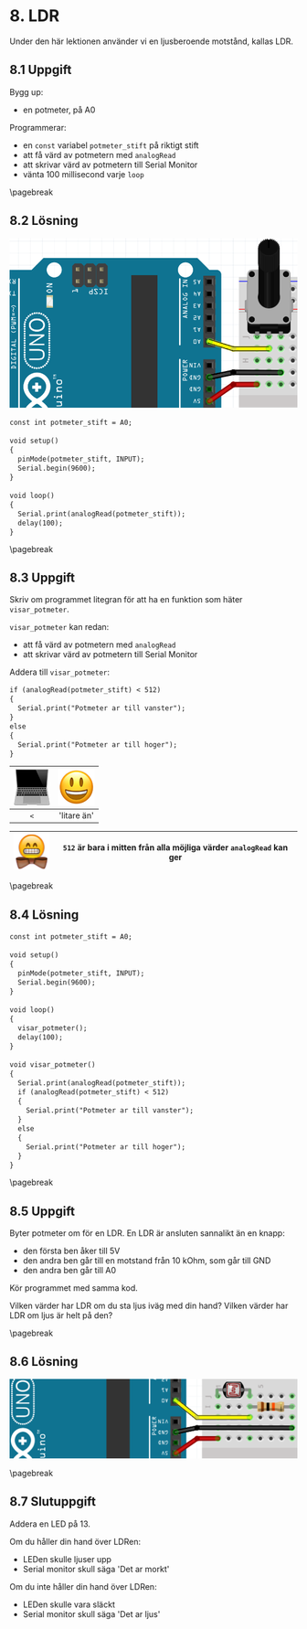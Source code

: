# 8. LDR

Under den här lektionen använder vi en ljusberoende motstånd, kallas LDR.

## 8.1 Uppgift

Bygg up:

- en potmeter, på A0

Programmerar:

- en `const` variabel `potmeter_stift` på riktigt stift
- att få värd av potmetern med `analogRead`
- att skrivar värd av potmetern till Serial Monitor
- vänta 100 millisecond varje `loop`

\pagebreak

## 8.2 Lösning

![Bild](08_potmeter.png)

```
const int potmeter_stift = A0;

void setup() 
{
  pinMode(potmeter_stift, INPUT);
  Serial.begin(9600);
}

void loop() 
{
  Serial.print(analogRead(potmeter_stift));
  delay(100);  
}
```

\pagebreak

## 8.3 Uppgift

Skriv om programmet litegran för att ha en funktion som häter `visar_potmeter`.

`visar_potmeter` kan redan:

- att få värd av potmetern med `analogRead`
- att skrivar värd av potmetern till Serial Monitor

Addera till `visar_potmeter`:

```
if (analogRead(potmeter_stift) < 512)
{
  Serial.print("Potmeter ar till vanster");
} 
else 
{
  Serial.print("Potmeter ar till hoger");
}
```

![Dator](EmojiComputer.png) | ![Smiley](EmojiSmiley.png)
:-------------:|:----------------------------------------:
`<`|'litare än'

![Bild](EmojiBowtie.png) | `512` är bara i mitten från alla möjliga värder `analogRead` kan ger
:-------------:|:----------------------------------------:

\pagebreak

## 8.4 Lösning

```
const int potmeter_stift = A0;

void setup() 
{
  pinMode(potmeter_stift, INPUT);
  Serial.begin(9600);
}

void loop() 
{
  visar_potmeter();
  delay(100);  
}

void visar_potmeter() 
{
  Serial.print(analogRead(potmeter_stift));
  if (analogRead(potmeter_stift) < 512)
  {
    Serial.print("Potmeter ar till vanster");
  } 
  else 
  {
    Serial.print("Potmeter ar till hoger");
  }
}
```

\pagebreak

## 8.5 Uppgift

Byter potmeter om för en LDR.
En LDR är ansluten sannalikt än en knapp:

- den första ben åker till 5V
- den andra ben går till en motstand från 10 kOhm, som går till GND
- den andra ben går till A0

Kör programmet med samma kod.

Vilken värder har LDR om du sta ljus iväg med din hand?
Vilken värder har LDR om ljus är helt på den?

\pagebreak

## 8.6 Lösning

![Bild](08_ldr.png)

\pagebreak

## 8.7 Slutuppgift

Addera en LED på 13.

Om du håller din hand över LDRen:

- LEDen skulle ljuser upp
- Serial monitor skull säga 'Det ar morkt'

Om du inte håller din hand över LDRen:

- LEDen skulle vara släckt
- Serial monitor skull säga 'Det ar ljus'

